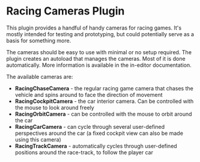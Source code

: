 # Racing Cameras Plugin

This plugin provides a handful of handy cameras for racing games. It's mostly intended for testing and prototyping, but could potentially serve as a basis for something more.

The cameras should be easy to use with minimal or no setup required. The plugin creates an autoload that manages the cameras. Most of it is done automatically. More information is available in the in-editor documentation.

The available cameras are:
- **RacingChaseCamera** - the regular racing game camera that chases the vehicle and spins around to face the direction of movement
- **RacingCockpitCamera** - the car interior camera. Can be controlled with the mouse to look around freely
- **RacingOrbitCamera** - can be controlled with the mouse to orbit around the car
- **RacingCarCamera** - can cycle through several user-defined perspectives around the car (a fixed cockpit view can also be made using this camera)
- **RacingTrackCamera** - automatically cycles through user-defined positions around the race-track, to follow the player car
